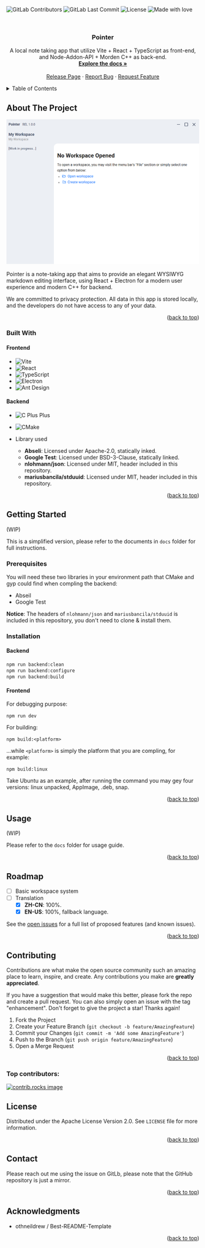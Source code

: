 <!-- Template from Best-README-Template -->
<a id="readme-top"></a>



<!-- PROJECT SHIELDS -->
![GitLab Contributors](https://img.shields.io/gitlab/contributors/MarcusPy827%2FPointer?gitlab_url=https%3A%2F%2Fjihulab.com&style=plastic)
![GitLab Last Commit](https://img.shields.io/gitlab/last-commit/MarcusPy827%2FPointer?gitlab_url=https%3A%2F%2Fjihulab.com)
![License](https://img.shields.io/badge/License-Apache--2.0-blue)
![Made with love](https://img.shields.io/badge/Made_with-Love-red)

<!-- PROJECT LOGO -->
<br />
<div align="center">

<h3 align="center">Pointer</h3>

  <p align="center">
    A local note taking app that utilize Vite + React + TypeScript as front-end, and Node-Addon-API + Morden C++ as back-end.
    <br />
    <a href="docs"><strong>Explore the docs »</strong></a>
    <br />
    <br />
    <a href="https://github.com/github_username/repo_name">Release Page</a>
    &middot;
    <a href="https://github.com/github_username/repo_name/issues/new?labels=bug&template=bug-report---.md">Report Bug</a>
    &middot;
    <a href="https://github.com/github_username/repo_name/issues/new?labels=enhancement&template=feature-request---.md">Request Feature</a>
  </p>
</div>



<!-- TABLE OF CONTENTS -->
<details>
  <summary>Table of Contents</summary>
  <ol>
    <li>
      <a href="#about-the-project">About The Project</a>
      <ul>
        <li><a href="#built-with">Built With</a></li>
      </ul>
    </li>
    <li>
      <a href="#getting-started">Getting Started</a>
      <ul>
        <li><a href="#prerequisites">Prerequisites</a></li>
        <li><a href="#installation">Installation</a></li>
      </ul>
    </li>
    <li><a href="#usage">Usage</a></li>
    <li><a href="#roadmap">Roadmap</a></li>
    <li><a href="#contributing">Contributing</a></li>
    <li><a href="#license">License</a></li>
    <li><a href="#contact">Contact</a></li>
    <li><a href="#acknowledgments">Acknowledgments</a></li>
  </ol>
</details>



<!-- ABOUT THE PROJECT -->
## About The Project

![Screen Shot](./docs/img/screenshot.png)

Pointer is a note-taking app that aims to provide an elegant WYSIWYG markdown editing interface, using React + Electron for a modern user experience and modern C++ for backend.

We are committed to privacy protection. All data in this app is stored locally, and the developers do not have access to any of your data.

<p align="right">(<a href="#readme-top">back to top</a>)</p>



### Built With
#### Frontend
* ![Vite](https://img.shields.io/badge/vite-%23646CFF?style=for-the-badge&logo=vite&logoColor=white)
* ![React](https://img.shields.io/badge/React-20232A?style=for-the-badge&logo=react&logoColor=61DAFB)
* ![TypeScript](https://img.shields.io/badge/TypeScript-%233178C6?style=for-the-badge&logo=typescript&logoColor=white)
* ![Electron](https://img.shields.io/badge/Electron-%2347848F?style=for-the-badge&logo=electron&logoColor=white)
* ![Ant Design](https://img.shields.io/badge/Ant%20Design-%230170FE?style=for-the-badge&logo=antdesign&logoColor=white)

#### Backend

* ![C Plus Plus](https://img.shields.io/badge/C%2B%2B-%2300599C?style=for-the-badge&logo=cplusplus&logoColor=white)
* ![CMake](https://img.shields.io/badge/CMake-%23064F8C?style=for-the-badge&logo=cmake&logoColor=white)

* Library used
  * **Abseli**: Licensed under Apache-2.0, statically inked.
  * **Google Test**: Licensed under BSD-3-Clause, statically linked.
  * **nlohmann/json**: Licensed under MIT, header included in this repository.
  * **mariusbancila/stduuid**: Licensed under MIT, header included in this repository.

<p align="right">(<a href="#readme-top">back to top</a>)</p>



<!-- GETTING STARTED -->
## Getting Started
(WIP)

This is a simplified version, please refer to the documents in `docs` folder for full instructions.

### Prerequisites
You will need these two libraries in your environment path that CMake and gyp could find when compling the backend:
* Abseil
* Google Test

**Notice**: The headers of `nlohmann/json` and `mariusbancila/stduuid` is included in this repository, you don't need to clone & install them.

### Installation
#### Backend
```Shell
npm run backend:clean
npm run backend:configure
npm run backend:build
```

#### Frontend
For debugging purpose:
```Shell
npm run dev
```
For building:
```Shell
npm build:<platform>
```

...while `<platform>` is simply the platform that you are compling, for example:

```Shell
npm build:linux
```

Take Ubuntu as an example, after running the command you may gey four versions:  linux unpacked, AppImage, .deb, snap.

<p align="right">(<a href="#readme-top">back to top</a>)</p>



<!-- USAGE EXAMPLES -->
## Usage
(WIP)

Please refer to the `docs` folder for usage guide.

<p align="right">(<a href="#readme-top">back to top</a>)</p>



<!-- ROADMAP -->
## Roadmap
- [ ] Basic workspace system
- [ ] Translation
  - [x] **ZH-CN**: 100%.
  - [x] **EN-US**: 100%, fallback language.

See the [open issues](https://jihulab.com/MarcusPy827/Pointer/-/issues) for a full list of proposed features (and known issues).

<p align="right">(<a href="#readme-top">back to top</a>)</p>



<!-- CONTRIBUTING -->
## Contributing

Contributions are what make the open source community such an amazing place to learn, inspire, and create. Any contributions you make are **greatly appreciated**.

If you have a suggestion that would make this better, please fork the repo and create a pull request. You can also simply open an issue with the tag "enhancement".
Don't forget to give the project a star! Thanks again!

1. Fork the Project
2. Create your Feature Branch (`git checkout -b feature/AmazingFeature`)
3. Commit your Changes (`git commit -m 'Add some AmazingFeature'`)
4. Push to the Branch (`git push origin feature/AmazingFeature`)
5. Open a Merge Request

<p align="right">(<a href="#readme-top">back to top</a>)</p>

### Top contributors:

<a href="https://github.com/github_username/repo_name/graphs/contributors">
  <img src="https://contrib.rocks/image?repo=github_username/repo_name" alt="contrib.rocks image" />
</a>



<!-- LICENSE -->
## License

Distributed under the Apache License Version 2.0. See `LICENSE` file for more information.

<p align="right">(<a href="#readme-top">back to top</a>)</p>



<!-- CONTACT -->
## Contact
Please reach out me using the issue on GitLb, please note that the GitHub repository is just a mirror.

<p align="right">(<a href="#readme-top">back to top</a>)</p>



<!-- ACKNOWLEDGMENTS -->
## Acknowledgments
* othneildrew / Best-README-Template

<p align="right">(<a href="#readme-top">back to top</a>)</p>
